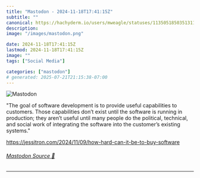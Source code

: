 ```yaml
---
title: "Mastodon - 2024-11-18T17:41:15Z"
subtitle: ""
canonical: https://hachyderm.io/users/mweagle/statuses/113505185035131115
description:
image: "/images/mastodon.png"

date: 2024-11-18T17:41:15Z
lastmod: 2024-11-18T17:41:15Z
image: ""
tags: ["Social Media"]

categories: ["mastodon"]
# generated: 2025-07-21T21:15:38-07:00
---
```

![Mastodon](/images/mastodon.png)

<p>&quot;The goal of software development is to provide useful capabilities to customers. Those capabilities don’t exist until the software is running in production; they aren’t useful until many people do the political, technical, and social work of integrating the software into the customer’s existing systems.&quot;</p><p><a href="https://jessitron.com/2024/11/09/how-hard-can-it-be-to-buy-software" target="_blank" rel="nofollow noopener noreferrer" translate="no"><span class="invisible">https://</span><span class="ellipsis">jessitron.com/2024/11/09/how-h</span><span class="invisible">ard-can-it-be-to-buy-software</span></a></p>


###### [Mastodon Source 🐘](https://hachyderm.io/@mweagle/113505185035131115)

___
